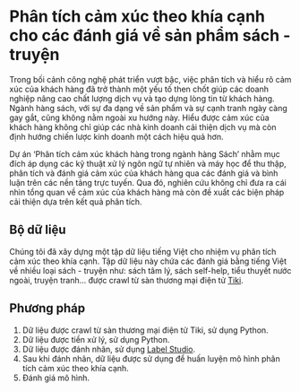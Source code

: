 # Phân tích cảm xúc theo khía cạnh cho các đánh giá về sản phẩm sách - truyện

Trong bối cảnh công nghệ phát triển vượt bậc, việc phân tích và hiểu rõ cảm xúc
của khách hàng đã trở thành một yếu tố then chốt giúp các doanh nghiệp nâng
cao chất lượng dịch vụ và tạo dựng lòng tin từ khách hàng. Ngành hàng sách, với
sự đa dạng về sản phẩm và sự cạnh tranh ngày càng gay gắt, cũng không nằm
ngoài xu hướng này. Hiểu được cảm xúc của khách hàng không chỉ giúp các nhà
kinh doanh cải thiện dịch vụ mà còn định hướng chiến lược kinh doanh một cách
hiệu quả hơn.

Dự án ‘Phân tích cảm xúc khách hàng trong ngành
hàng Sách’ nhằm mục đích áp dụng các kỹ thuật xử lý ngôn ngữ tự nhiên và máy
học để thu thập, phân tích và đánh giá cảm xúc của khách hàng qua các đánh giá
và bình luận trên các nền tảng trực tuyến. Qua đó, nghiên cứu không chỉ đưa ra
cái nhìn tổng quan về cảm xúc của khách hàng mà còn đề xuất các biện pháp cải
thiện dựa trên kết quả phân tích.

## Bộ dữ liệu

Chúng tôi đã xây dựng một tập dữ liệu tiếng Việt cho nhiệm vụ phân tích cảm
xúc theo khía cạnh. Tập dữ liệu này chứa các đánh giá bằng tiếng Việt về nhiều
loại sách - truyện như: sách tâm lý, sách self-help, tiểu thuyết nước ngoài, truyện
tranh... được crawl từ sàn thương mại điện tử [Tiki](https://tiki.vn/).

## Phương pháp

1. Dữ liệu được crawl từ sàn thương mại điện tử Tiki, sử dụng Python.
2. Dữ liệu được tiền xử lý, sử dụng Python.
3. Dữ liệu được đánh nhãn, sử dụng [Label Studio](https://labelstud.io/).
4. Sau khi đánh nhãn, dữ liệu được sử dụng để huấn luyện mô hình phân tích cảm xúc theo khía cạnh.
5. Đánh giá mô hình.
